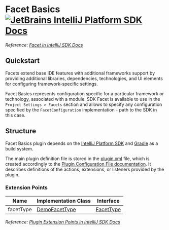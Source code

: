 # Facet Basics [![JetBrains IntelliJ Platform SDK Docs](https://jb.gg/badges/docs.svg)][docs]
*Reference: [Facet in IntelliJ SDK Docs][docs:facet_basics]*

## Quickstart

Facets extend base IDE features with additional frameworks support by providing additional libraries, dependencies,
technologies, and UI elements for configuring framework-specific settings.

Facet Basics represents configuration specific for a particular framework or technology, associated with a module.
SDK Facet is available to use in the `Project Settings > Facets` section and allows to specify any configuration
specified by the `FacetConfiguration` implementation - path to the SDK in this case.

## Structure

Facet Basics
plugin depends on the [IntelliJ Platform SDK][docs] and [Gradle][docs:gradle] as a build system.

The main plugin definition file is stored in the [plugin.xml][file:plugin.xml] file, which is created accordingly
to the [Plugin Configuration File documentation][docs:plugin.xml]. It describes definitions of the actions, extensions,
or listeners provided by the plugin.

### Extension Points

| Name      | Implementation Class                | Interface                  |
| --------- | ----------------------------------- | -------------------------- |
| facetType | [DemoFacetType][file:DemoFacetType] | [FacetType][sdk:FacetType] |

*Reference: [Plugin Extension Points in IntelliJ SDK Docs][docs:ep]*


[docs]: https://www.jetbrains.org/intellij/sdk/docs
[docs:actions]: https://www.jetbrains.org/intellij/sdk/docs/basics/action_system.html
[docs:facet_basics]: https://www.jetbrains.org/intellij/sdk/docs/reference_guide/project_model/facet.html
[docs:ep]: https://www.jetbrains.org/intellij/sdk/docs/basics/plugin_structure/plugin_extension_points.html
[docs:gradle]: https://www.jetbrains.org/intellij/sdk/docs/tutorials/build_system.html
[docs:plugin.xml]: https://www.jetbrains.org/intellij/sdk/docs/basics/plugin_structure/plugin_configuration_file.html

[file:plugin.xml]: ./src/main/resources/META-INF/plugin.xml
[file:DemoFacetType]: ./src/main/java/org/intellij/sdk/facet/DemoFacetType.java

[sdk:FacetType]: upsource:///platform/lang-api/src/com/intellij/facet/FacetType.java
